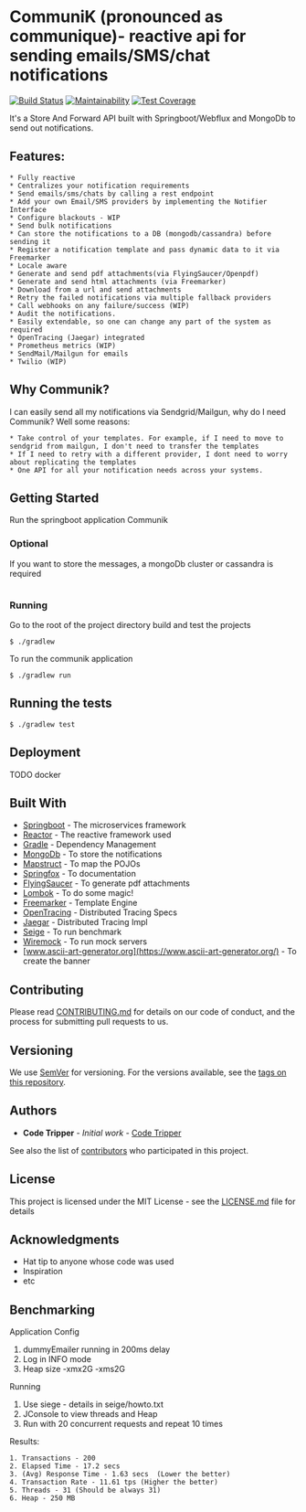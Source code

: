 # CommuniK (pronounced as communique)- reactive api for sending emails/SMS/chat notifications

[![Build Status](https://travis-ci.org/CodeTripper/communiK.svg?branch=master)](https://travis-ci.org/CodeTripper/communiK)
[![Maintainability](https://api.codeclimate.com/v1/badges/b9b8834a844bed8d2632/maintainability)](https://codeclimate.com/github/CodeTripper/communiK/maintainability)
[![Test Coverage](https://api.codeclimate.com/v1/badges/b9b8834a844bed8d2632/test_coverage)](https://codeclimate.com/github/CodeTripper/communiK/test_coverage)



It's a Store And Forward API built with Springboot/Webflux and MongoDb to send out notifications.

## Features: 
    * Fully reactive
    * Centralizes your notification requirements
    * Send emails/sms/chats by calling a rest endpoint
    * Add your own Email/SMS providers by implementing the Notifier Interface
    * Configure blackouts - WIP
    * Send bulk notifications 
    * Can store the notifications to a DB (mongodb/cassandra) before sending it
    * Register a notification template and pass dynamic data to it via Freemarker
    * Locale aware
    * Generate and send pdf attachments(via FlyingSaucer/Openpdf) 
    * Generate and send html attachments (via Freemarker) 
    * Download from a url and send attachments 
    * Retry the failed notifications via multiple fallback providers
    * Call webhooks on any failure/success (WIP)
    * Audit the notifications.
    * Easily extendable, so one can change any part of the system as required
    * OpenTracing (Jaegar) integrated
    * Prometheus metrics (WIP)
    * SendMail/Mailgun for emails 
    * Twilio (WIP)
    
    

## Why Communik?

I can easily send all my notifications via Sendgrid/Mailgun, why do I need Communik?
Well some reasons:

    * Take control of your templates. For example, if I need to move to sendgrid from mailgun, I don't need to transfer the templates
    * If I need to retry with a different provider, I dont need to worry about replicating the templates
    * One API for all your notification needs across your systems. 

## Getting Started

Run the springboot application Communik

### Optional

If you want to store the messages, a mongoDb cluster or cassandra is required

```

```

### Running

Go to the root of the project directory build and test the projects 

```
$ ./gradlew 
```

To run the communik application

```
$ ./gradlew run
```


## Running the tests

```
$ ./gradlew test
```


## Deployment

TODO docker

## Built With

* [Springboot](https://github.com/spring-projects/spring-boot) - The microservices framework 
* [Reactor](https://github.com/reactor/reactor) - The reactive framework used
* [Gradle](https://github.com/gradle/gradle) - Dependency Management
* [MongoDb](https://rometools.github.io/rome/) - To store the notifications
* [Mapstruct](https://github.com/mapstruct/mapstruct) - To map the POJOs
* [Springfox](https://github.com/springfox/springfox/) - To documentation
* [FlyingSaucer](https://rometools.github.io/rome/) - To generate pdf attachments
* [Lombok](https://github.com/rzwitserloot/lombok) - To do some magic!
* [Freemarker](https://github.com/apache/freemarker) - Template Engine
* [OpenTracing](https://github.com/opentracing) - Distributed Tracing Specs
* [Jaegar](https://github.com/jaegertracing/jaeger) - Distributed Tracing Impl
* [Seige](https://github.com/JoeDog/siege) - To run benchmark
* [Wiremock](https://github.com/tomakehurst/wiremock) - To run mock servers
* [www.ascii-art-generator.org](https://www.ascii-art-generator.org/) - To create the banner



## Contributing

Please read [CONTRIBUTING.md](https://gist.github.com/PurpleBooth/b24679402957c63ec426) for details on our code of conduct, and the process for submitting pull requests to us.

## Versioning

We use [SemVer](http://semver.org/) for versioning. For the versions available, see the [tags on this repository](https://github.com/your/project/tags).

## Authors

* **Code Tripper** - *Initial work* - [Code Tripper](https://github.com/CodeTripper)

See also the list of [contributors](https://github.com/your/project/contributors) who participated in this project.

## License

This project is licensed under the MIT License - see the [LICENSE.md](LICENSE.md) file for details

## Acknowledgments

* Hat tip to anyone whose code was used
* Inspiration
* etc


## Benchmarking

Application Config
1. dummyEmailer running in 200ms delay
2. Log in INFO mode
3. Heap size -xmx2G -xms2G

Running
1. Use siege - details in seige/howto.txt
2. JConsole to view threads and Heap
3. Run with 20 concurrent requests and repeat 10 times


Results:

    1. Transactions - 200
    2. Elapsed Time - 17.2 secs
    3. (Avg) Response Time - 1.63 secs  (Lower the better)
    4. Transaction Rate - 11.61 tps (Higher the better)
    5. Threads - 31 (Should be always 31)
    6. Heap - 250 MB
